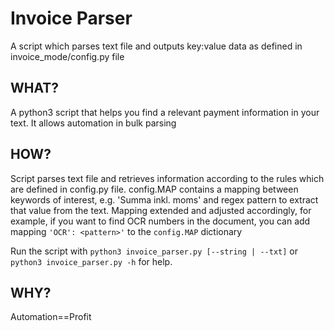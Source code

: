 # Invoice Parser
A script which parses text file and outputs key:value data as defined in
invoice_mode/config.py file

## WHAT?
A python3 script that helps you find a relevant payment information in your
text. It allows automation in bulk parsing

## HOW?
Script parses text file and retrieves information according to the rules which
are defined in config.py file.
config.MAP contains a mapping between keywords of interest, e.g.
'Summa inkl. moms' and regex pattern to extract that value from the text.
Mapping extended and adjusted accordingly, for example, if you want to find
OCR numbers in the document, you can add mapping `'OCR': <pattern>'` to the
`config.MAP` dictionary

Run the script with
`python3 invoice_parser.py [--string | --txt]`
or \
`python3 invoice_parser.py -h` for help.

## WHY?
Automation==Profit
